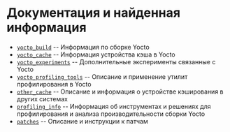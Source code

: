# Документация и найденная информация

* [`yocto_build`](./yocto_build) -- Информация по сборке Yocto 
* [`yocto_cache`](./yocto_cache) -- Информация устройства кэша в Yocto
* [`yocto_experiments`](./yocto_experiments) -- Дополнительные эксперименты связанные с Yocto
* [`yocto_profiling_tools`](./yocto_profiling_tools) -- Описание и применение утилит профилирования в Yocto
* [`other_cache`](./other_cache) -- Описание и информация о устройстве кэширования в других системах
* [`profiling_info`](./profiling_info) -- Информация об инструментах и решениях для профилирования и анализа производительности сборки Yocto
* [`patches`](./patches) -- Описание и инструкции к патчам